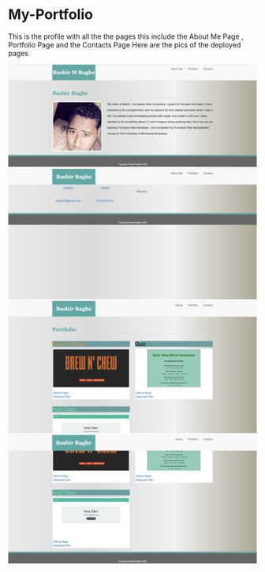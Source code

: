 # My-Portfolio

This is the profile with all the the pages
this include the About Me Page , Portfolio Page and the Contacts Page
Here are the pics of the deployed pages

![alt](assets/images/About.png)
![alt](assets/images/contacts.png)
![alt](assets/images/portfolio1.png)
![alt](assets/images/portfolio2.png)
